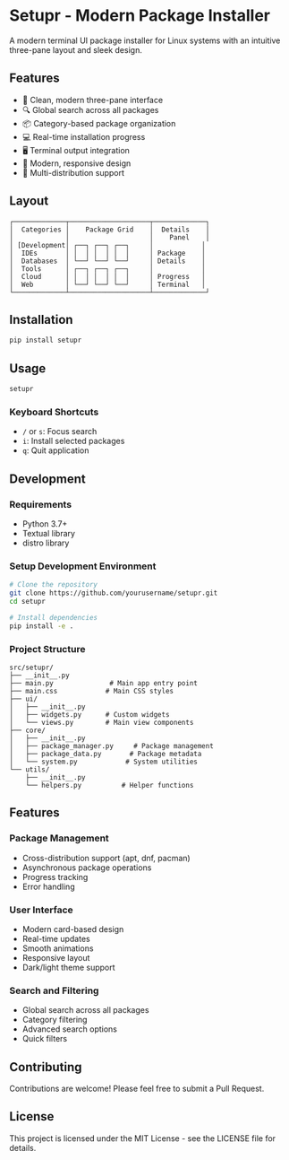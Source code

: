 # Setupr - Modern Package Installer

A modern terminal UI package installer for Linux systems with an intuitive three-pane layout and sleek design.

## Features

- 🎯 Clean, modern three-pane interface
- 🔍 Global search across all packages
- 📦 Category-based package organization
- 💻 Real-time installation progress
- 🖥️ Terminal output integration
- 🎨 Modern, responsive design
- 🚀 Multi-distribution support

## Layout

```
┌─────────────┬────────────────────┬─────────────┐
│  Categories │    Package Grid    │  Details    │
│             │                    │    Panel    │
│ [Development│ ┌──┐ ┌──┐ ┌──┐     │            │
│  IDEs       │ │  │ │  │ │  │     │ Package    │
│  Databases  │ └──┘ └──┘ └──┘     │ Details    │
│  Tools      │ ┌──┐ ┌──┐ ┌──┐     │            │
│  Cloud      │ │  │ │  │ │  │     │ Progress   │
│  Web        │ └──┘ └──┘ └──┘     │ Terminal   │
└─────────────┴────────────────────┴─────────────┘
```

## Installation

```bash
pip install setupr
```

## Usage

```bash
setupr
```

### Keyboard Shortcuts

- `/` or `s`: Focus search
- `i`: Install selected packages
- `q`: Quit application

## Development

### Requirements
- Python 3.7+
- Textual library
- distro library

### Setup Development Environment

```bash
# Clone the repository
git clone https://github.com/yourusername/setupr.git
cd setupr

# Install dependencies
pip install -e .
```

### Project Structure

```
src/setupr/
├── __init__.py
├── main.py              # Main app entry point
├── main.css            # Main CSS styles
├── ui/
│   ├── __init__.py
│   ├── widgets.py      # Custom widgets
│   └── views.py        # Main view components
├── core/
│   ├── __init__.py
│   ├── package_manager.py     # Package management
│   ├── package_data.py       # Package metadata
│   └── system.py            # System utilities
└── utils/
    ├── __init__.py
    └── helpers.py          # Helper functions
```

## Features

### Package Management
- Cross-distribution support (apt, dnf, pacman)
- Asynchronous package operations
- Progress tracking
- Error handling

### User Interface
- Modern card-based design
- Real-time updates
- Smooth animations
- Responsive layout
- Dark/light theme support

### Search and Filtering
- Global search across all packages
- Category filtering
- Advanced search options
- Quick filters

## Contributing

Contributions are welcome! Please feel free to submit a Pull Request.

## License

This project is licensed under the MIT License - see the LICENSE file for details.
